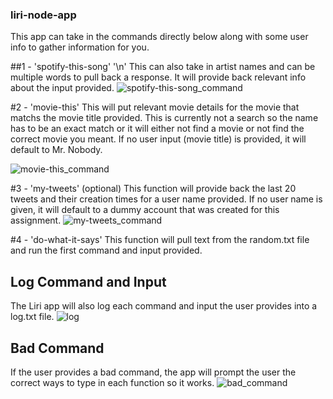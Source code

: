 ### liri-node-app

This app can take in the commands directly below along with some user info to gather information for you.

##1 - 'spotify-this-song' <song name> '\n'
	This can also take in artist names and can be multiple words to pull back a response. It will provide back relevant info about the input provided.
![spotify-this-song_command](https://user-images.githubusercontent.com/29190130/38388644-11d66534-38d9-11e8-8700-c2be36e43418.PNG)

#2 - 'movie-this' <movie title>
	This will put relevant movie details for the movie that matchs the movie title provided. This is currently not a search so the name has to be an exact match or it will either not find a movie or not find the correct movie you meant. If no user input (movie title) is provided, it will default to Mr. Nobody.
	
![movie-this_command](https://user-images.githubusercontent.com/29190130/38388660-1dd0d450-38d9-11e8-8277-a038936a5f34.PNG)

#3 - 'my-tweets' (optional) <User Name>
	This function will provide back the last 20 tweets and their creation times for a user name provided. If no user name is given, it will default to a dummy account that was created for this assignment.
![my-tweets_command](https://user-images.githubusercontent.com/29190130/38388652-17c4b59a-38d9-11e8-8c66-089be49d0406.PNG)

#4 - 'do-what-it-says' 
	This function will pull text from the random.txt file and run the first command and input provided. 
	

## Log Command and Input
The Liri app will also log each command and input the user provides into a log.txt file.
![log](https://user-images.githubusercontent.com/29190130/38388665-2110870a-38d9-11e8-8d42-ca01ead29b13.PNG)


## Bad Command
If the user provides a bad command, the app will prompt the user the correct ways to type in each function so it works.
![bad_command](https://user-images.githubusercontent.com/29190130/38388671-250a9364-38d9-11e8-9b3f-3f6998cc19a9.PNG)




